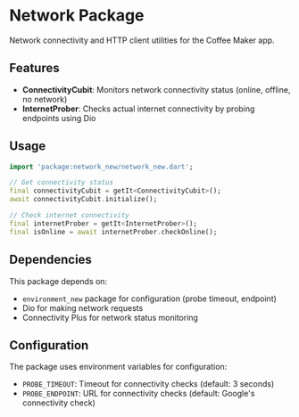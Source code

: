 # Network Package

Network connectivity and HTTP client utilities for the Coffee Maker app.

## Features

- **ConnectivityCubit**: Monitors network connectivity status (online, offline, no network)
- **InternetProber**: Checks actual internet connectivity by probing endpoints using Dio

## Usage

```dart
import 'package:network_new/network_new.dart';

// Get connectivity status
final connectivityCubit = getIt<ConnectivityCubit>();
await connectivityCubit.initialize();

// Check internet connectivity
final internetProber = getIt<InternetProber>();
final isOnline = await internetProber.checkOnline();
```

## Dependencies

This package depends on:
- `environment_new` package for configuration (probe timeout, endpoint)
- Dio for making network requests
- Connectivity Plus for network status monitoring

## Configuration

The package uses environment variables for configuration:
- `PROBE_TIMEOUT`: Timeout for connectivity checks (default: 3 seconds)
- `PROBE_ENDPOINT`: URL for connectivity checks (default: Google's connectivity check)